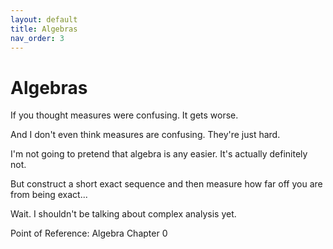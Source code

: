 ```yaml
---
layout: default
title: Algebras
nav_order: 3
---
```

# Algebras


If you thought measures were confusing. It gets worse. 

And I don't even think measures are confusing. They're just hard. 

I'm not going to pretend that algebra is any easier. It's actually definitely not. 

But construct a short exact sequence and then measure how far off you are from being exact... 

Wait. I shouldn't be talking about complex analysis yet. 

Point of Reference: Algebra Chapter 0
